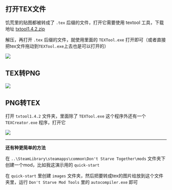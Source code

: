 ## 打开TEX文件

饥荒里的贴图都被转成了 `.tex` 后缀的文件，打开它需要使用 textool 工具，下载地址 [txtool1.4.2.zip](https://tomoya92.github.io/dstmod-tutorial/attachment/txtool1.4.2.zip)

解压，再打开 `.tex` 后缀的文件，就使用里面的 `TEXTool.exe` 打开即可（或者直接把tex文件拖动到`TEXTool.exe`上去也是可以打开的）

![](images/20210820145408.png)

## TEX转PNG

![](images/20210820152224.png)

## PNG转TEX

打开 `txtool1.4.2` 文件夹，里面除了 `TEXTool.exe` 这个程序外还有一个 `TEXCreator.exe` 程序，打开它

![](images/20210820161145.png)

---

**还有种更简单的方法**

在 `..\SteamLibrary\steamapps\common\Don't Starve Together\mods` 文件夹下创建一个mod，比如我这演示用的 `quick-start`

在 `quick-start` 里创建 `images` 文件夹，然后把要转成tex的图片给放到这个文件夹里，运行 `Don't Starve Mod Tools` 里的 `autocompiler.exe` 即可

